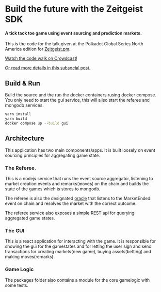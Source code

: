 # Build the future with the Zeitgeist SDK

#### A tick tack toe game using event sourcing and prediction markets.

This is the code for the talk given at the Polkadot Global Series North America edition for [Zeitgeist.pm](https://zeitgeist.pm/).

[Watch the code walk on Crowdcast!](https://www.crowdcast.io/e/building-the-future-with)

[Or read more details in this subsocial post.](https://app.subsocial.network/@kusamacommunity/building-an-event-sourced-game-with-zeitgeist-34280)

## Build & Run

Build the source and the run the docker containers rusing docker compose.
You only need to start the gui service, this will allso start the referee and mongodb services.

```bash
yarn install
yarn build
docker compose up --build gui
```

## Architecture

This application has two main components/apps. It is built loosely on event sourcing principles for aggregating game state.

### The Referee.
This is a nodejs service that runs the event source aggregator, listening to market creation events and remarks(moves) on the chain and builds the state of the games which is stores to mongodb.

The referee is also the designated [oracle](https://docs.zeitgeist.pm/docs/learn/using-zeitgeist-markets#the-life-cycle-of-a-zeitgeist-prediction-market) that listens to the MarketEnded event on chain and resolves the market with the correct outcome.

The referee service also exposes a simple REST api for querying aggregated game states.

### The GUI

This is a react application for interacting with the game. It is responsible for showing the gui for the gamestates and for letting the user sign and send transactions for creating markets(new game), buying assets(betting) and making moves(remarks).


### Game Logic

The packages folder also contains a module for the core gamelogic with some tests.
